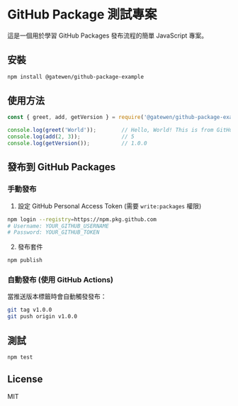 # GitHub Package 測試專案

這是一個用於學習 GitHub Packages 發布流程的簡單 JavaScript 專案。

## 安裝

```bash
npm install @gatewen/github-package-example
```

## 使用方法

```javascript
const { greet, add, getVersion } = require('@gatewen/github-package-example');

console.log(greet('World'));        // Hello, World! This is from GitHub Package.
console.log(add(2, 3));             // 5
console.log(getVersion());          // 1.0.0
```

## 發布到 GitHub Packages

### 手動發布

1. 設定 GitHub Personal Access Token (需要 `write:packages` 權限)
```bash
npm login --registry=https://npm.pkg.github.com
# Username: YOUR_GITHUB_USERNAME
# Password: YOUR_GITHUB_TOKEN
```

2. 發布套件
```bash
npm publish
```

### 自動發布 (使用 GitHub Actions)

當推送版本標籤時會自動觸發發布：
```bash
git tag v1.0.0
git push origin v1.0.0
```

## 測試

```bash
npm test
```

## License

MIT